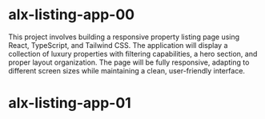 # alx-listing-app-00

This project involves building a responsive property listing page using React, TypeScript, and Tailwind CSS. The application will display a collection of luxury properties with filtering capabilities, a hero section, and proper layout organization. The page will be fully responsive, adapting to different screen sizes while maintaining a clean, user-friendly interface.
# alx-listing-app-01
